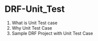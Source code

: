 # DRF-Unit_Test

1. What is Unit Test case 
2. Why Unit Test Case 
3. Sample DRF Project with Unit Test Case
